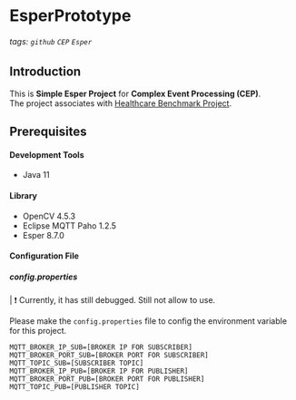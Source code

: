 # EsperPrototype
###### tags: `github` `CEP` `Esper`
## Introduction
This is **Simple Esper Project** for **Complex Event Processing (CEP)**.<br>
The project associates with [Healthcare Benchmark Project](https://github.com/maskerTim/Healthcare_Benchmark).
## Prerequisites
#### Development Tools
* Java 11
#### Library
* OpenCV 4.5.3
* Eclipse MQTT Paho 1.2.5
* Esper 8.7.0
#### Configuration File
##### config.properties
| :exclamation: Currently, it has still debugged. Still not allow to use. 

Please make the `config.properties` file to config the environment variable for this project.
```
MQTT_BROKER_IP_SUB=[BROKER IP FOR SUBSCRIBER]
MQTT_BROKER_PORT_SUB=[BROKER PORT FOR SUBSCRIBER]
MQTT_TOPIC_SUB=[SUBSCRIBER TOPIC]
MQTT_BROKER_IP_PUB=[BROKER IP FOR PUBLISHER]
MQTT_BROKER_PORT_PUB=[BROKER PORT FOR PUBLISHER]
MQTT_TOPIC_PUB=[PUBLISHER TOPIC]
```
